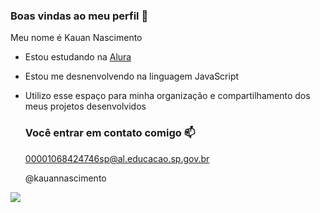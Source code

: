 ### Boas vindas ao meu perfil 💚

Meu nome é Kauan Nascimento

- Estou estudando na [Alura](https://www.alura.com.br)
- Estou me desnenvolvendo na linguagem JavaScript
- Utilizo esse espaço para minha organização e compartilhamento dos meus projetos desenvolvidos

  ### Você entrar em contato comigo 📫

  00001068424746sp@al.educacao.sp.gov.br

  @kauannascimento

![](https://media1.tenor.com/m/PKKCAakpBZIAAAAC/neyney-neymar.gif)
 
